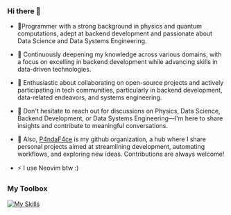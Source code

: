 ### Hi there 👋 

- 🔭Programmer with a strong background in physics and quantum computations, adept at backend development and passionate about Data Science and Data Systems Engineering.
  
- 🌱 Continuously deepening my knowledge across various domains, with a focus on excelling in backend development while advancing skills in data-driven technologies.

- 👯 Enthusiastic about collaborating on open-source projects and actively participating in tech communities, particularly in backend development, data-related endeavors, and systems engineering.

- 💬 Don't hesitate to reach out for discussions on Physics, Data Science, Backend Development, or Data Systems Engineering—I'm here to share insights and contribute to meaningful conversations.

- 🚀 Also, [P4ndaF4ce](https://github.com/P4ndaF4ce) is my github organization, a hub where I share personal projects aimed at streamlining development, automating workflows, and exploring new ideas. Contributions are always welcome!

- ⚡ I use Neovim btw :)

### My Toolbox
[![My Skills](https://skillicons.dev/icons?i=go,py,ts,cs,lua,tensorflow,pytorch,sklearn,django,dotnet,vue,angular,tailwind,docker,raspberrypi)]()


